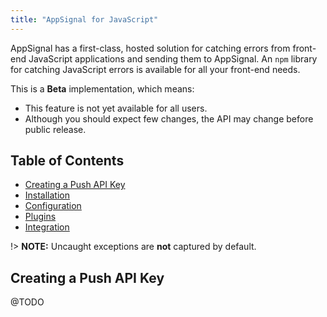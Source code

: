 ```yaml
---
title: "AppSignal for JavaScript"
---
```


AppSignal has a first-class, hosted solution for catching errors from front-end JavaScript applications and sending them to AppSignal. An `npm` library for catching JavaScript errors is available for all your front-end needs.

This is a __Beta__ implementation, which means:

* This feature is not yet available for all users.
* Although you should expect few changes, the API may change before public release.

## Table of Contents

- [Creating a Push API Key](#creating-a-push-api-key)
- [Installation](#installation)
- [Configuration](#configuration)
- [Plugins](#plugins)
- [Integration](#integration)

!> **NOTE:** Uncaught exceptions are **not** captured by default. 

## Creating a Push API Key

@TODO
